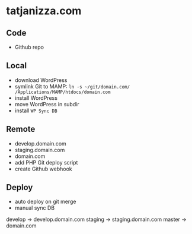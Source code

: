 # tatjanizza.com


## Code
- Github repo
## Local
- download WordPress
- symlink Git to MAMP: `ln -s ~/git/domain.com/ /Applications/MAMP/htdocs/domain.com`
- install WordPress
- move WordPress in subdir
- install `WP Sync DB`
## Remote
- develop.domain.com
- staging.domain.com
- domain.com
- add PHP Git deploy script
- create Github webhook
## Deploy
- auto deploy on git merge
- manual sync DB

develop -> develop.domain.com
staging -> staging.domain.com
master -> domain.com
